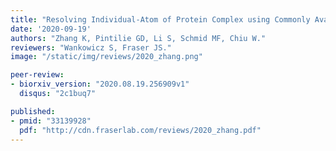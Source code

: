 ```yaml
---
title: "Resolving Individual-Atom of Protein Complex using Commonly Available 300-kV Cryo-electron Microscopes."
date: '2020-09-19'
authors: "Zhang K, Pintilie GD, Li S, Schmid MF, Chiu W."
reviewers: "Wankowicz S, Fraser JS."
image: "/static/img/reviews/2020_zhang.png"

peer-review:
- biorxiv_version: "2020.08.19.256909v1"
  disqus: "2c1buq7"

published:
- pmid: "33139928"
  pdf: "http://cdn.fraserlab.com/reviews/2020_zhang.pdf"
---
```

